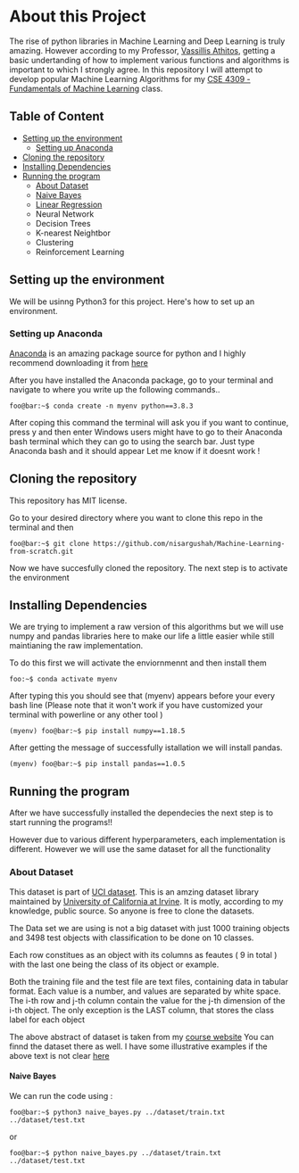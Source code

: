 # About this Project 
The rise of python libraries in Machine Learning and Deep Learning is truly amazing. However according to my Professor, [Vassillis Athitos](http://vlm1.uta.edu/~athitsos/), getting a basic 
undertanding of how to implement various functions and algorithms is important to which I strongly agree. In this repository I will attempt to develop popular 
Machine Learning Algorithms for my [CSE 4309 - Fundamentals of Machine Learning](http://vlm1.uta.edu/~athitsos/courses/cse4309_fall2020/assignments/) class.

## Table of Content

* [Setting up the environment](#setting-up-the-environment)
  * [Setting up Anaconda](#setting-up-anaconda)
* [Cloning the repository](#cloning-the-repository)
* [Installing Dependencies](#installing-dependencies)
* [Running the program](#running-the-program)
  * [About Dataset](#about-dataset)
  * [Naive Bayes](#naive-bayes)
  * [Linear Regression](#linear-regression)
  * Neural Network
  * Decision Trees
  * K-nearest Neightbor
  * Clustering
  * Reinforcement Learning
 

## Setting up the environment

We will be usinng Python3 for this project. Here's how to set up an environment. 

### Setting up Anaconda

[Anaconda](https://www.anaconda.com/) is an amazing package source for python and I highly recommend downloading it from [here](https://www.anaconda.com/products/individual)


After you have installed the Anaconda package, go to your terminal and navigate to where you 
write up the following commands..
```console
foo@bar:~$ conda create -n myenv python==3.8.3
```
After coping this command the terminal will ask you if you want to continue, press y and then enter
Windows users might have to go to their Anaconda bash terminal which they can go to using the search bar. Just type Anaconda bash and it should appear
Let me know if it doesnt work !


## Cloning the repository

This repository has MIT license. 

Go to your desired directory where you want to clone this repo in the terminal and then 

```console
foo@bar:~$ git clone https://github.com/nisargushah/Machine-Learning-from-scratch.git
```

Now we have succesfully cloned the repository. The next step is to activate the environment

## Installing Dependencies

We are trying to implement a raw version of this algorithms but we will use numpy and pandas libraries here to make our life a little easier while still maintianing 
the raw implementation.

To do this first we will activate the enviornmennt and then install them 

```console
foo:~$ conda activate myenv
```

After typing this you should see that (myenv) appears before your every bash line (Please note that it won't work if you have customized your terminal with powerline or any other tool )

```console
(myenv) foo@bar:~$ pip install numpy==1.18.5
```
After getting the message of successfully istallation we will install pandas.

```console
(myenv) foo@bar:~$ pip install pandas==1.0.5
```

## Running the program

After we have successfully installed the dependecies the next step is to start running the programs!!

However due to various different hyperparameters, each implementation is different. However we will use the same dataset for all the functionality 

### About Dataset

This dataset is part of [UCI dataset](https://archive.ics.uci.edu/ml/datasets.php). This is an amzing dataset library maintained by 
[University of California at Irvine](https://uci.edu/). It is motly, according to my knowledge, public source. So anyone is free to clone the datasets. 

The Data set we are using is not a big dataset with just 1000 training objects and 3498 test objects with classification to be done on 10 classes.

Each row constitues as an object with its columns as feautes ( 9 in total ) with the last one being the class of its object or example. 

Both the training file and the test file are text files, containing data in tabular format. Each value is a number, and values are separated by white space. 
The i-th row and j-th column contain the value for the j-th dimension of the i-th object. The only exception is the LAST column, that stores the class label 
for each object

The above abstract of dataset is taken from my [course website](http://vlm1.uta.edu/~athitsos/courses/cse4309_fall2020/assignments/uci_datasets/dataset_description.html)
You can finnd the dataset there as well. I have some illustrative examples if the above text is not clear [here](https://github.com/nisargushah/Machine-Learning-from-scratch/blob/master/dataset/READme.md)


#### Naive Bayes
We can run the code using : 
```console
foo@bar:~$ python3 naive_bayes.py ../dataset/train.txt ../dataset/test.txt
```
or
```console
foo@bar:~$ python naive_bayes.py ../dataset/train.txt ../dataset/test.txt
